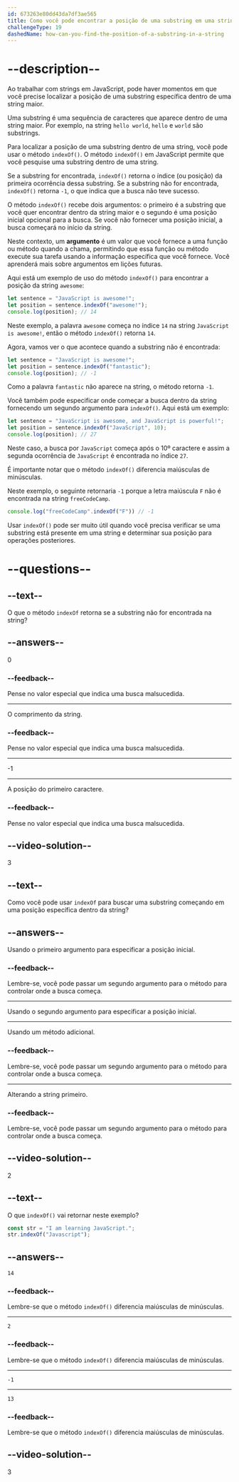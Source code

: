 ```yaml
---
id: 673263e80dd43da7df3ae565
title: Como você pode encontrar a posição de uma substring em uma string?
challengeType: 19
dashedName: how-can-you-find-the-position-of-a-substring-in-a-string
---
```


# --description--

Ao trabalhar com strings em JavaScript, pode haver momentos em que você precise localizar a posição de uma substring específica dentro de uma string maior.

Uma substring é uma sequência de caracteres que aparece dentro de uma string maior. Por exemplo, na string `hello world`, `hello` e `world` são substrings.

Para localizar a posição de uma substring dentro de uma string, você pode usar o método `indexOf()`. O método `indexOf()` em JavaScript permite que você pesquise uma substring dentro de uma string.

Se a substring for encontrada, `indexOf()` retorna o índice (ou posição) da primeira ocorrência dessa substring. Se a substring não for encontrada, `indexOf()` retorna `-1`, o que indica que a busca não teve sucesso.

O método `indexOf()` recebe dois argumentos: o primeiro é a substring que você quer encontrar dentro da string maior e o segundo é uma posição inicial opcional para a busca. Se você não fornecer uma posição inicial, a busca começará no início da string.

Neste contexto, um **argumento** é um valor que você fornece a uma função ou método quando a chama, permitindo que essa função ou método execute sua tarefa usando a informação específica que você fornece. Você aprenderá mais sobre argumentos em lições futuras.

Aqui está um exemplo de uso do método `indexOf()` para encontrar a posição da string `awesome`:

```js
let sentence = "JavaScript is awesome!";
let position = sentence.indexOf("awesome!");
console.log(position); // 14
```

Neste exemplo, a palavra `awesome` começa no índice `14` na string `JavaScript is awesome!`, então o método `indexOf()` retorna `14`.

Agora, vamos ver o que acontece quando a substring não é encontrada:

```js
let sentence = "JavaScript is awesome!";
let position = sentence.indexOf("fantastic");
console.log(position); // -1
```

Como a palavra `fantastic` não aparece na string, o método retorna `-1`.

Você também pode especificar onde começar a busca dentro da string fornecendo um segundo argumento para `indexOf()`. Aqui está um exemplo:

```js
let sentence = "JavaScript is awesome, and JavaScript is powerful!";
let position = sentence.indexOf("JavaScript", 10);
console.log(position); // 27
```

Neste caso, a busca por `JavaScript` começa após o 10º caractere e assim a segunda ocorrência de `JavaScript` é encontrada no índice `27`.

É importante notar que o método `indexOf()` diferencia maiúsculas de minúsculas.

Neste exemplo, o seguinte retornaria `-1` porque a letra maiúscula `F` não é encontrada na string `freeCodeCamp`.

```js
console.log("freeCodeCamp".indexOf("F")) // -1
```

Usar `indexOf()` pode ser muito útil quando você precisa verificar se uma substring está presente em uma string e determinar sua posição para operações posteriores.

# --questions--

## --text--

O que o método `indexOf` retorna se a substring não for encontrada na string?

## --answers--

0

### --feedback--

Pense no valor especial que indica uma busca malsucedida.

---

O comprimento da string.

### --feedback--

Pense no valor especial que indica uma busca malsucedida.

---

-1

---

A posição do primeiro caractere.

### --feedback--

Pense no valor especial que indica uma busca malsucedida.

## --video-solution--

3

## --text--

Como você pode usar `indexOf` para buscar uma substring começando em uma posição específica dentro da string?

## --answers--

Usando o primeiro argumento para especificar a posição inicial.

### --feedback--

Lembre-se, você pode passar um segundo argumento para o método para controlar onde a busca começa.

---

Usando o segundo argumento para especificar a posição inicial.

---

Usando um método adicional.

### --feedback--

Lembre-se, você pode passar um segundo argumento para o método para controlar onde a busca começa.

---

Alterando a string primeiro.

### --feedback--

Lembre-se, você pode passar um segundo argumento para o método para controlar onde a busca começa.

## --video-solution--

2

## --text--

O que `indexOf()` vai retornar neste exemplo?

```js
const str = "I am learning JavaScript.";
str.indexOf("Javascript");
```

## --answers--

`14`

### --feedback--

Lembre-se que o método `indexOf()` diferencia maiúsculas de minúsculas.

---

`2`

### --feedback--

Lembre-se que o método `indexOf()` diferencia maiúsculas de minúsculas.

---

`-1`

---

`13`

### --feedback--

Lembre-se que o método `indexOf()` diferencia maiúsculas de minúsculas.

## --video-solution--

3

